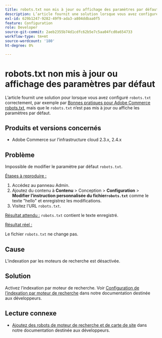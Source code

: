 ```yaml
---
title: robots.txt non mis à jour ou affichage des paramètres par défaut
description: L’article fournit une solution lorsque vous avez configuré correctement &grave;robots.txt&grave;, par exemple par [Bonnes pratiques pour Adobe Commerce robots.txt](https://support.magento.com/hc/en-us/articles/360048754931), mais que le &grave;robots.txt&grave; n’est pas mis à jour ou affiche les paramètres par défaut.
exl-id: 629b1247-9282-49f9-ada3-a804ddbaa0f5
feature: Configuration
role: Developer
source-git-commit: 2aeb2355b74d1cdfc62b5e7c5aa04fcd0a654733
workflow-type: tm+mt
source-wordcount: '180'
ht-degree: 0%

---
```


# robots.txt non mis à jour ou affichage des paramètres par défaut

L’article fournit une solution pour lorsque vous avez configuré `robots.txt` correctement, par exemple par [Bonnes pratiques pour Adobe Commerce robots.txt](https://support.magento.com/hc/en-us/articles/360048754931), mais que le `robots.txt` n’est pas mis à jour ou affiche les paramètres par défaut.

## Produits et versions concernés

* Adobe Commerce sur l’infrastructure cloud 2.3.x, 2.4.x

## Problème

Impossible de modifier le paramètre par défaut `robots.txt`.

<u>Étapes à reproduire :</u>

1. Accédez au panneau Admin.
1. Ajoutez du contenu à **Contenu** > Conception > **Configuration** > **Modifier l’instruction personnalisée du fichier`robots.txt`** comme le texte &quot;hello&quot; et enregistrez les modifications.
1. Visitez l’URL `robots.txt`.

<u>Résultat attendu :</u>
`robots.txt` contient le texte enregistré.

<u>Résultat réel :</u>

Le fichier `robots.txt` ne change pas.

## Cause

L’indexation par les moteurs de recherche est désactivée.

## Solution

Activez l’indexation par moteur de recherche. Voir [Configuration de l’indexation par moteur de recherche](https://experienceleague.adobe.com/en/docs/commerce-cloud-service/user-guide/configure-store/robots-sitemap#configure-indexing-by-search-engine) dans notre documentation destinée aux développeurs.

## Lecture connexe

* [Ajoutez des robots de moteur de recherche et de carte de site](https://experienceleague.adobe.com/en/docs/commerce-cloud-service/user-guide/configure-store/robots-sitemap) dans notre documentation destinée aux développeurs.

